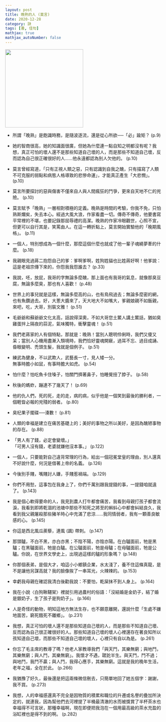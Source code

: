 ```yaml
---
layout: post
title: 晚熟的人 (莫言)
date: 2020-12-28
category: 訣
tags: [書, 佳句]
mathjax: true
mathjax_autoNumber: false
---
```


<img src="https://doltegg.github.io/book/images/LateMature.jpg" style="width:250px;">

- 所謂「晚熟」是飽識時務，是隨波逐流，還是從心所欲──「必」踰矩？ (p.9)

- 她的智商很高，她的知識面很廣，但她為什麼連一點自知之明都沒有呢？我想，真正可怕的壞人還不是那些知道自己壞的人，而是那些不知道自己壞，反而認為自己很正確很好的人……他永遠都認為別人欠他的。 (p.10)

- 莫言曾經寫道，「只有正視人類之惡，只有認識到自我之醜，只有描寫了人類不可克服的弱點和病態人格導致的悲慘命運」，才能真正產生「大悲憫」。 (p.10)

- 莫言所要探討的惡與傷害不僅來自人與人間瘋狂的鬥爭，更來自天地不仁的兇險。 (p.10)

- 莫言賦予「晚熟」一層相對積極的定義。晚熟是時間的考驗，你我不免，只怕熟斯爛矣，失去本心。經過大風大浪，作家看盡一切。傳奇不傳奇，他要書寫平常裡的不堪，也要記錄那屈辱禮的高潔。晚熟的作家冷眼觀世，心照不宣，但更可以自行其是，笑罵由人。在這一轉折點上，莫言開始實驗他的「晚期風格」。 (p.11)

- 一個人，特別想成為一個什麼，那麼這個什麼也就成了他一輩子魂繞夢牽的什麼。 (p.18)

- 我親眼見過蔣二抱怨自己的爹：爹啊爹啊，姓狗姓貓也比姓蔣好啊！他爹說：這是老祖宗傳下來的，你怨我我怨誰去？ (p.33)

- 我說，呸，放屁，我哥的字無論多麼醜，那上面也有我哥的氣息，就像那臭豆腐，無論多麼臭，那也有人喜歡！ (p.48)

- 世界上的事兒就是這樣，無論多麼高的山，也有鳥飛過去；無論多麼密的網，也有魚鑽過去。好，大蔥大醬來了，天大地大不如嘴大，爹親娘親不如飯親，來吧，吃，大哥，別裝文雅！ (p.51)

- 毛爺爺和蘇爺爺文化太高，話說得深奧，不如大哥您土鱉人講土鱉話，猶如臭雞蛋拌上隔夜的蒜泥，氣味獨特，衝擊靈魂！ (p.51)

- 我們老蔣家的人有個特點，那就是：晚熟！當別人聰明伶俐時，我們又傻又呆；當別人心機用盡漸入頹境時，我們恰好靈魂開竅，過耳不忘、過目成誦、昏眼變明、禿頭生髮，我就是個例子。 (p.51)

- 練武為健身，不以武欺人，武藝長一寸，見人矮一分。<br>
  無事時膽小如鼠，有事時膽大如虎。 (p.54)

- 怕什麼？怕吃魚卡住嗓子，怕關門擠著鼻子，怕睡覺扭了脖子。 (p.58)

- 秋後的螞蚱，蹦達不了幾天了！ (p.69)

- 他的仇人們，死的死，走的走，病的病，似乎他是一個笑到最後的勝利者，一個睚眥必報的兇殘的弱者。 (p.80)

- 臭杞果子擺碟──湊數！ (p.81)

- 人類的幸福是建立在痛苦基礎上的；美好的事物之所以美好，是因為醜陋事物的存在。 (p.88)

- 「男人有了錢，必定會變壞。」<br>
  「可男人沒有錢，老婆就嫌他沒本事。」 (p.122)

- 一個人，只要能對自己違背常理的行為，給出一個冠冕堂皇的理由，別人還真不好說什麼，何況是借著上帝的名義。 (p.126)

- 今後別手賤，嘴賤討人嫌，手賤惹禍端。 (p.129)

- 你們不用愁，這事包在我身上了，你們千萬別跟我提錢的事，一提錢咱就遠了。 (p.143)

- 我是個心軟得要命的人，我見到農人打牛都會痛苦，我看到母親打孩子都會流淚，我看到即將乾涸的池塘中那些不知死之將至的蝌蚪心中都會糾結良久，我看到我父親屠殺那些豬羊時心中充滿了悲涼……我同情弱者，我有一顆善良敏感的心。 (p.145)

- 你這是西北風瓜蒺藜，連風 (諷) 帶刺。 (p.147)

- 那頭驢，不白不黑，亦白亦黑；不陰不陽，亦陰亦陽。在白驢面前，牠是黑驢；在黑驢面前，牠是白驢。在公驢面前，牠是母驢；在母驢面前，牠是公驢。你說，在世界文學史上，出現過這樣的驢的形象嗎？ (p.148)

- 你那個表弟，是個大才，咱這小小鄉鎮企業，水太淺了，養不住這條真龍，是不是讓他另謀高就？我的臉像挨了一串耳光，火辣辣的。 (p.153)

- 幸虧我母親在確認我清白後勸我說：不要怕，乾屎抹不到人身上。 (p.164)

- 我在小說〈白狗鞦韆架〉裡就引用過農村的俗語：「沒結婚是金奶子，結了婚是銀奶子，生了孩子是狗奶子」。 (p.166)

- 人是奇怪的動物，明知這地方無法生存，也不願意離開，還說什麼「生處不嫌地面苦，窮死餓死不離鄉」。 (p.231)

- 我想，真正可怕的壞人還不是那些知道自己壞的人，而是那些不知道自己壞、反而認為自己很正確很好的人。那些知道自己壞的壞人心裡還存在著良知所以孩知道自己壞，而那些不知道自己壞的壞人，心裡只有自以為是。 (p.261)

- 你忘了毛主席的教導了嗎？他老人家教導我們「與天鬥，其樂無窮；與地鬥，其樂無窮；與人鬥，其樂無窮」。我懷才不遇，蹉跎半生。與天鬥，鬥不過；與地鬥，我鬥不贏；與人鬥，我得心應手，其樂無窮。這就是我的晚年生活，老年之福，全在於此。 (p.266)

- 我猶豫了好久，最後還是把這兩條微信刪去，只簡單地回了她五個字：謝謝，我不買。 (p.273)

- 我想，人的幸福感還真不完全是因物質的積累和職位的升遷或名譽的疊加所決定的，就連我，因為幫他們去河裡提了半桶最清澈的水而被獎賞了半杯茶水也幸福得不可言狀，那種幸福啊，現在即便把我泡在一個用最高級的茶水充盈的浴缸裡也是得不到的啊。 (p.282)
